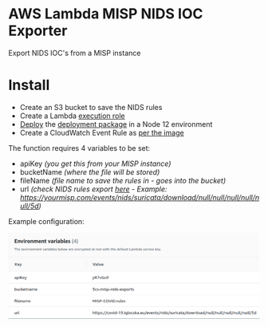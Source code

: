 # AWS Lambda MISP NIDS IOC Exporter
Export NIDS IOC's from a MISP instance

# Install

- Create an S3 bucket to save the NIDS rules
- Create a Lambda [execution role](./iam-role.json)
- [Deploy](./imgs/upload.png) the [deployment package](./deployment-package.zip) in a Node 12 environment
- Create a CloudWatch Event Rule as [per the image](./imgs/cwe-rule.png)

The function requires 4 variables to be set:

- apiKey *(you get this from your MISP instance)*
- bucketName *(where the file will be stored)*
- fileName *(file name to save the rules in - goes into the bucket)*
- url *(check NIDS rules export [here](https://www.circl.lu/doc/misp/automation/#events-management) - Example: https://yourmisp.com/events/nids/suricata/download/null/null/null/null/null/5d)*

Example configuration:

![image](./imgs/example.png)
